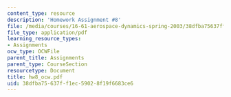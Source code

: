 ```yaml
---
content_type: resource
description: 'Homework Assignment #8'
file: /media/courses/16-61-aerospace-dynamics-spring-2003/38dfba75637ff1ec59028f19f6683ce6_hw8_ocw.pdf
file_type: application/pdf
learning_resource_types:
- Assignments
ocw_type: OCWFile
parent_title: Assignments
parent_type: CourseSection
resourcetype: Document
title: hw8_ocw.pdf
uid: 38dfba75-637f-f1ec-5902-8f19f6683ce6
---
```

